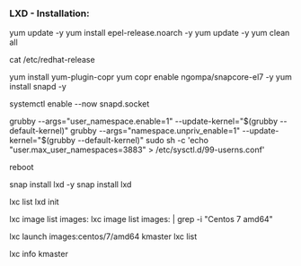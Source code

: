 ### LXD - Installation: 

yum update -y 
yum install epel-release.noarch -y 
yum update -y 
yum clean all

cat /etc/redhat-release 

yum install yum-plugin-copr
yum copr enable ngompa/snapcore-el7 -y
yum install snapd -y

systemctl enable --now snapd.socket

grubby --args="user_namespace.enable=1" --update-kernel="$(grubby --default-kernel)"
grubby --args="namespace.unpriv_enable=1" --update-kernel="$(grubby --default-kernel)"
sudo sh -c 'echo "user.max_user_namespaces=3883" > /etc/sysctl.d/99-userns.conf'

reboot

snap install lxd -y
snap install lxd 

lxc list 
lxd init

lxc image list images:
lxc image list images: | grep -i "Centos 7 amd64"

lxc launch images:centos/7/amd64 kmaster
lxc list

lxc info kmaster

